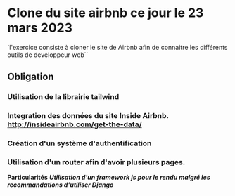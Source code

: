 # Clone du site airbnb ce jour le 23 mars 2023
`l'exercice consiste à cloner le site de Airbnb afin de connaitre les différents outils de developpeur web``

## Obligation
### Utilisation de la librairie tailwind
### Integration des données du site Inside Airbnb. http://insideairbnb.com/get-the-data/
### Création d'un système d'authentification
### Utilisation d'un router afin d'avoir plusieurs pages. 

**Particularités**
***Utilisation d'un framework js pour le rendu malgré les recommandations d'utiliser Django***
